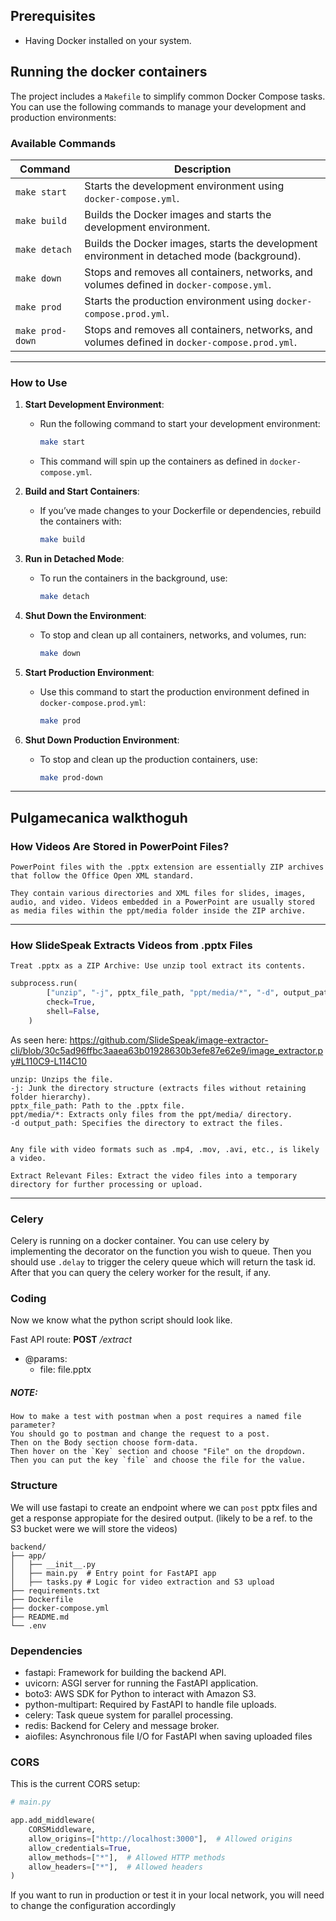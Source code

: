 ## Prerequisites

- Having Docker installed on your system.

## Running the docker containers

The project includes a `Makefile` to simplify common Docker Compose tasks. You can use the following commands to manage your development and production environments:

### Available Commands

| Command       | Description                                                                                 |
|---------------|---------------------------------------------------------------------------------------------|
| `make start`  | Starts the development environment using `docker-compose.yml`.                             |
| `make build`  | Builds the Docker images and starts the development environment.                           |
| `make detach` | Builds the Docker images, starts the development environment in detached mode (background). |
| `make down`   | Stops and removes all containers, networks, and volumes defined in `docker-compose.yml`.   |
| `make prod`   | Starts the production environment using `docker-compose.prod.yml`.                         |
| `make prod-down` | Stops and removes all containers, networks, and volumes defined in `docker-compose.prod.yml`. |

---

### How to Use

1. **Start Development Environment**:
   - Run the following command to start your development environment:
     ```bash
     make start
     ```
   - This command will spin up the containers as defined in `docker-compose.yml`.

2. **Build and Start Containers**:
   - If you’ve made changes to your Dockerfile or dependencies, rebuild the containers with:
     ```bash
     make build
     ```

3. **Run in Detached Mode**:
   - To run the containers in the background, use:
     ```bash
     make detach
     ```

4. **Shut Down the Environment**:
   - To stop and clean up all containers, networks, and volumes, run:
     ```bash
     make down
     ```

5. **Start Production Environment**:
   - Use this command to start the production environment defined in `docker-compose.prod.yml`:
     ```bash
     make prod
     ```

6. **Shut Down Production Environment**:
   - To stop and clean up the production containers, use:
     ```bash
     make prod-down
     ```

***

## Pulgamecanica walkthoguh


### How Videos Are Stored in PowerPoint Files?

	PowerPoint files with the .pptx extension are essentially ZIP archives that follow the Office Open XML standard. 

	They contain various directories and XML files for slides, images, audio, and video. Videos embedded in a PowerPoint are usually stored as media files within the ppt/media folder inside the ZIP archive.


***

### How SlideSpeak Extracts Videos from .pptx Files

    Treat .pptx as a ZIP Archive: Use unzip tool extract its contents.

```py
subprocess.run(
        ["unzip", "-j", pptx_file_path, "ppt/media/*", "-d", output_path],
        check=True,
        shell=False,
    )
```

As seen here: https://github.com/SlideSpeak/image-extractor-cli/blob/30c5ad96ffbc3aaea63b01928630b3efe87e62e9/image_extractor.py#L110C9-L114C10


	unzip: Unzips the file.
	-j: Junk the directory structure (extracts files without retaining folder hierarchy).
	pptx_file_path: Path to the .pptx file.
	ppt/media/*: Extracts only files from the ppt/media/ directory.
	-d output_path: Specifies the directory to extract the files.


    Any file with video formats such as .mp4, .mov, .avi, etc., is likely a video.

    Extract Relevant Files: Extract the video files into a temporary directory for further processing or upload.

***

### Celery

Celery is running on a docker container.
You can use celery by implementing the decorator on the function you wish to queue.
Then you should use `.delay` to trigger the celery queue which will return the task id.
After that you can query the celery worker for the result, if any.

### Coding

Now we know what the python script should look like.

Fast API route:
**POST** _/extract_

- @params:
	- file: file.pptx

##### NOTE:
	How to make a test with postman when a post requires a named file parameter?
	You should go to postman and change the request to a post.
	Then on the Body section choose form-data.
	Then hover on the `Key` section and choose "File" on the dropdown.
	Then you can put the key `file` and choose the file for the value.

### Structure

We will use fastapi to create an endpoint where we can `post` pptx files and get a response appropiate for the desired output. (likely to be a ref. to the S3 bucket were we will store the videos)

```
backend/
├── app/
│   ├── __init__.py
│   ├── main.py  # Entry point for FastAPI app
│   ├── tasks.py # Logic for video extraction and S3 upload
├── requirements.txt
├── Dockerfile
├── docker-compose.yml
├── README.md
└── .env
```

### Dependencies

- fastapi: Framework for building the backend API.
- uvicorn: ASGI server for running the FastAPI application.
- boto3: AWS SDK for Python to interact with Amazon S3.
- python-multipart: Required by FastAPI to handle file uploads.
- celery: Task queue system for parallel processing.
- redis: Backend for Celery and message broker.
- aiofiles: Asynchronous file I/O for FastAPI when saving uploaded files


### CORS

This is the current CORS setup:

```py
# main.py

app.add_middleware(
    CORSMiddleware,
    allow_origins=["http://localhost:3000"],  # Allowed origins
    allow_credentials=True,
    allow_methods=["*"],  # Allowed HTTP methods
    allow_headers=["*"],  # Allowed headers
)
```

If you want to run in production or test it in your local network, you will need to change the configuration accordingly